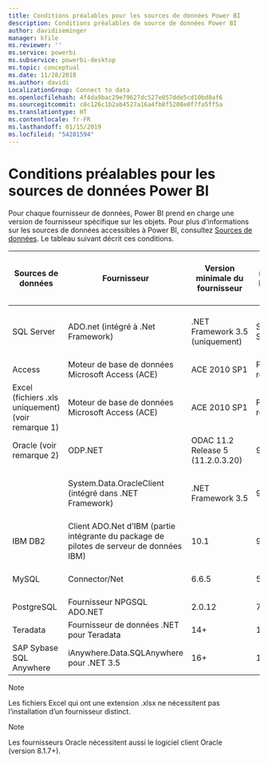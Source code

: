 ```yaml
---
title: Conditions préalables pour les sources de données Power BI
description: Conditions préalables de source de données Power BI
author: davidiseminger
manager: kfile
ms.reviewer: ''
ms.service: powerbi
ms.subservice: powerbi-desktop
ms.topic: conceptual
ms.date: 11/28/2018
ms.author: davidi
LocalizationGroup: Connect to data
ms.openlocfilehash: 4f4da9bac29e79627dc527e057dde5cd10bd8af6
ms.sourcegitcommit: c8c126c1b2ab4527a16a4fb8f5208e0f7fa5ff5a
ms.translationtype: HT
ms.contentlocale: fr-FR
ms.lasthandoff: 01/15/2019
ms.locfileid: "54281594"
---
```

# <a name="power-bi-data-source-prerequisites"></a>Conditions préalables pour les sources de données Power BI
Pour chaque fournisseur de données, Power BI prend en charge une version de fournisseur spécifique sur les objets. Pour plus d’informations sur les sources de données accessibles à Power BI, consultez [Sources de données](desktop-data-sources.md). Le tableau suivant décrit ces conditions.

| Sources de données | Fournisseur | Version minimale du fournisseur | Version minimale de la source de données | Objets de source de données pris en charge | Lien de téléchargement |
| --- | --- | --- | --- | --- | --- |
| SQL Server |ADO.net (intégré à .Net Framework) |.NET Framework 3.5 (uniquement) |SQL Server 2005+ |Tables/vues, fonctions scalaires, fonctions de table |Inclus dans .NET Framework 3.5 ou version ultérieure |
| Access |Moteur de base de données Microsoft Access (ACE) |ACE 2010 SP1 |Pas de restriction |Tables/vues |[Lien de téléchargement](http://go.microsoft.com/fwlink/?linkid=285987&clcid=0x409) |
| Excel (fichiers .xls uniquement) (voir remarque 1) |Moteur de base de données Microsoft Access (ACE) |ACE 2010 SP1 |Pas de restriction |Tables, feuilles |[Lien de téléchargement](http://go.microsoft.com/fwlink/?linkid=285987&clcid=0x409) |
| Oracle (voir remarque 2) |ODP.NET |ODAC 11.2 Release 5 (11.2.0.3.20) |9.x + |Tables/vues |[Lien de téléchargement](http://go.microsoft.com/fwlink/?linkid=272376&clcid=0x409) |
| | System.Data.OracleClient (intégré dans .NET Framework) |.NET Framework 3.5 |9.x+ |Tables/vues |Inclus dans .NET Framework 3.5 ou version ultérieure |
| IBM DB2 |Client ADO.Net d’IBM (partie intégrante du package de pilotes de serveur de données IBM) |10.1 |9.1+ |Tables/vues |[Lien de téléchargement](http://go.microsoft.com/fwlink/?linkid=274911&clcid=0x409) |
| MySQL |Connector/Net |6.6.5 |5.1 |Tables/vues, fonctions scalaires |[Lien de téléchargement](http://go.microsoft.com/fwlink/?linkid=278885&clcid=0x409) |
| PostgreSQL |Fournisseur NPGSQL ADO.NET |2.0.12 |7.4 |Tables/vues |[Lien de téléchargement](http://go.microsoft.com/fwlink/?linkid=282716&clcid=0x409) |
| Teradata |Fournisseur de données .NET pour Teradata |14+ |12+ |Tables/vues |[Lien de téléchargement](http://go.microsoft.com/fwlink/?linkid=278886&clcid=0x409) |
| SAP Sybase SQL Anywhere |iAnywhere.Data.SQLAnywhere pour .NET 3.5 |16+ |16+ |Tables/vues |[Lien de téléchargement](http://go.microsoft.com/fwlink/?linkid=324846) |

>[!NOTE]
>Les fichiers Excel qui ont une extension .xlsx ne nécessitent pas l’installation d’un fournisseur distinct.

>[!NOTE]
>Les fournisseurs Oracle nécessitent aussi le logiciel client Oracle (version 8.1.7+).
> 
> 

